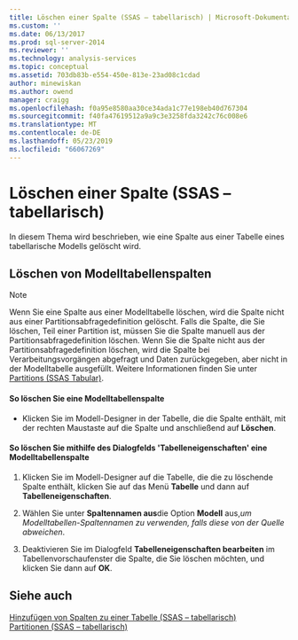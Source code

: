 ```yaml
---
title: Löschen einer Spalte (SSAS – tabellarisch) | Microsoft-Dokumentation
ms.custom: ''
ms.date: 06/13/2017
ms.prod: sql-server-2014
ms.reviewer: ''
ms.technology: analysis-services
ms.topic: conceptual
ms.assetid: 703db83b-e554-450e-813e-23ad08c1cdad
author: minewiskan
ms.author: owend
manager: craigg
ms.openlocfilehash: f0a95e8580aa30ce34ada1c77e198eb40d767304
ms.sourcegitcommit: f40fa47619512a9a9c3e3258fda3242c76c008e6
ms.translationtype: MT
ms.contentlocale: de-DE
ms.lasthandoff: 05/23/2019
ms.locfileid: "66067269"
---
```

# <a name="delete-a-column-ssas-tabular"></a>Löschen einer Spalte (SSAS – tabellarisch)
  In diesem Thema wird beschrieben, wie eine Spalte aus einer Tabelle eines tabellarische Modells gelöscht wird.  
  
## <a name="delete-a-model-table-column"></a>Löschen von Modelltabellenspalten  
  
> [!NOTE]  
>  Wenn Sie eine Spalte aus einer Modelltabelle löschen, wird die Spalte nicht aus einer Partitionsabfragedefinition gelöscht. Falls die Spalte, die Sie löschen, Teil einer Partition ist, müssen Sie die Spalte manuell aus der Partitionsabfragedefinition löschen. Wenn Sie die Spalte nicht aus der Partitionsabfragedefinition löschen, wird die Spalte bei Verarbeitungsvorgängen abgefragt und Daten zurückgegeben, aber nicht in der Modelltabelle ausgefüllt. Weitere Informationen finden Sie unter [Partitions &#40;SSAS Tabular&#41;](partitions-ssas-tabular.md).  
  
#### <a name="to-delete-a-model-table-column"></a>So löschen Sie eine Modelltabellenspalte  
  
-   Klicken Sie im Modell-Designer in der Tabelle, die die Spalte enthält, mit der rechten Maustaste auf die Spalte und anschließend auf **Löschen**.  
  
#### <a name="to-delete-a-model-table-column-by-using-the-table-properties-dialog-box"></a>So löschen Sie mithilfe des Dialogfelds 'Tabelleneigenschaften' eine Modelltabellenspalte  
  
1.  Klicken Sie im Modell-Designer auf die Tabelle, die die zu löschende Spalte enthält, klicken Sie auf das Menü **Tabelle** und dann auf  **Tabelleneigenschaften**.  
  
2.  Wählen Sie unter **Spaltennamen aus**die Option **Modell** aus,*um Modelltabellen-Spaltennamen zu verwenden, falls diese von der Quelle abweichen*.  
  
3.  Deaktivieren Sie im Dialogfeld **Tabelleneigenschaften bearbeiten** im Tabellenvorschaufenster die Spalte, die Sie löschen möchten, und klicken Sie dann auf **OK**.  
  
## <a name="see-also"></a>Siehe auch  
 [Hinzufügen von Spalten zu einer Tabelle &#40;SSAS – tabellarisch&#41;](add-columns-to-a-table-ssas-tabular.md)   
 [Partitionen &#40;SSAS – tabellarisch&#41;](partitions-ssas-tabular.md)  
  
  
